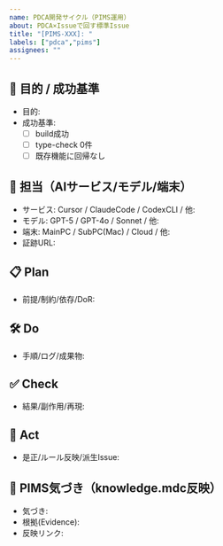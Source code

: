 ```yaml
---
name: PDCA開発サイクル（PIMS運用）
about: PDCA×Issueで回す標準Issue
title: "[PIMS-XXX]: "
labels: ["pdca","pims"]
assignees: ""
---
```


## 🎯 目的 / 成功基準
- 目的:
- 成功基準:
  - [ ] build成功
  - [ ] type-check 0件
  - [ ] 既存機能に回帰なし

## 👤 担当（AIサービス/モデル/端末）
- サービス: Cursor / ClaudeCode / CodexCLI / 他:
- モデル: GPT-5 / GPT-4o / Sonnet / 他:
- 端末: MainPC / SubPC(Mac) / Cloud / 他:
- 証跡URL:

## 📋 Plan
- 前提/制約/依存/DoR:

## 🛠️ Do
- 手順/ログ/成果物:

## ✅ Check
- 結果/副作用/再現:

## 🔄 Act
- 是正/ルール反映/派生Issue:

## 🧠 PIMS気づき（knowledge.mdc反映）
- 気づき:
- 根拠(Evidence):
- 反映リンク:
